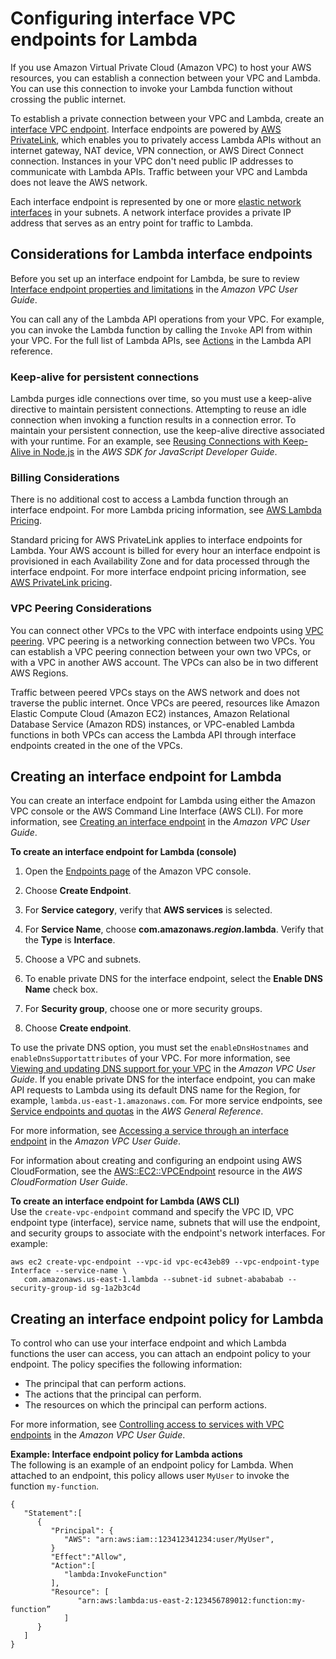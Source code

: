 # Configuring interface VPC endpoints for Lambda<a name="configuration-vpc-endpoints"></a>

If you use Amazon Virtual Private Cloud \(Amazon VPC\) to host your AWS resources, you can establish a connection between your VPC and Lambda\. You can use this connection to invoke your Lambda function without crossing the public internet\.

To establish a private connection between your VPC and Lambda, create an [interface VPC endpoint](https://docs.aws.amazon.com/vpc/latest/userguide/vpce-interface.html)\. Interface endpoints are powered by [AWS PrivateLink](http://aws.amazon.com/privatelink), which enables you to privately access Lambda APIs without an internet gateway, NAT device, VPN connection, or AWS Direct Connect connection\. Instances in your VPC don't need public IP addresses to communicate with Lambda APIs\. Traffic between your VPC and Lambda does not leave the AWS network\.

Each interface endpoint is represented by one or more [elastic network interfaces](https://docs.aws.amazon.com/AWSEC2/latest/UserGuide/using-eni.html) in your subnets\. A network interface provides a private IP address that serves as an entry point for traffic to Lambda\.

## Considerations for Lambda interface endpoints<a name="vpc-endpoint-considerations"></a>

Before you set up an interface endpoint for Lambda, be sure to review [Interface endpoint properties and limitations](https://docs.aws.amazon.com/vpc/latest/userguide/vpce-interface.html#vpce-interface-limitations) in the *Amazon VPC User Guide*\.

You can call any of the Lambda API operations from your VPC\. For example, you can invoke the Lambda function by calling the `Invoke` API from within your VPC\. For the full list of Lambda APIs, see [Actions](https://docs.aws.amazon.com/lambda/latest/dg/API_Operations.html) in the Lambda API reference\.

### Keep\-alive for persistent connections<a name="vpc-endpoint-considerations-keepalive"></a>

Lambda purges idle connections over time, so you must use a keep\-alive directive to maintain persistent connections\. Attempting to reuse an idle connection when invoking a function results in a connection error\. To maintain your persistent connection, use the keep\-alive directive associated with your runtime\. For an example, see [Reusing Connections with Keep\-Alive in Node\.js](https://docs.aws.amazon.com/sdk-for-javascript/v2/developer-guide/node-reusing-connections.html) in the *AWS SDK for JavaScript Developer Guide*\.

### Billing Considerations<a name="vpc-endpoint-considerations-billing"></a>

There is no additional cost to access a Lambda function through an interface endpoint\. For more Lambda pricing information, see [AWS Lambda Pricing](http://aws.amazon.com/lambda/pricing/)\.

Standard pricing for AWS PrivateLink applies to interface endpoints for Lambda\. Your AWS account is billed for every hour an interface endpoint is provisioned in each Availability Zone and for data processed through the interface endpoint\. For more interface endpoint pricing information, see [AWS PrivateLink pricing](http://aws.amazon.com/privatelink/pricing/)\.

### VPC Peering Considerations<a name="vpc-endpoint-considerations-peering"></a>

You can connect other VPCs to the VPC with interface endpoints using [VPC peering](https://docs.aws.amazon.com/vpc/latest/peering/what-is-vpc-peering.html)\. VPC peering is a networking connection between two VPCs\. You can establish a VPC peering connection between your own two VPCs, or with a VPC in another AWS account\. The VPCs can also be in two different AWS Regions\.

Traffic between peered VPCs stays on the AWS network and does not traverse the public internet\. Once VPCs are peered, resources like Amazon Elastic Compute Cloud \(Amazon EC2\) instances, Amazon Relational Database Service \(Amazon RDS\) instances, or VPC\-enabled Lambda functions in both VPCs can access the Lambda API through interface endpoints created in the one of the VPCs\.

## Creating an interface endpoint for Lambda<a name="vpc-endpoint-create"></a>

You can create an interface endpoint for Lambda using either the Amazon VPC console or the AWS Command Line Interface \(AWS CLI\)\. For more information, see [Creating an interface endpoint](https://docs.aws.amazon.com/vpc/latest/userguide/vpce-interface.html#create-interface-endpoint) in the *Amazon VPC User Guide*\.

**To create an interface endpoint for Lambda \(console\)**

1. Open the [Endpoints page](https://console.aws.amazon.com/vpc/home?#Endpoints) of the Amazon VPC console\.

1. Choose **Create Endpoint**\.

1. For **Service category**, verify that **AWS services** is selected\.

1. For **Service Name**, choose **com\.amazonaws\.*region*\.lambda**\. Verify that the **Type** is **Interface**\.

1. Choose a VPC and subnets\.

1. To enable private DNS for the interface endpoint, select the **Enable DNS Name** check box\.

1. For **Security group**, choose one or more security groups\.

1. Choose **Create endpoint**\.

To use the private DNS option, you must set the `enableDnsHostnames` and `enableDnsSupportattributes` of your VPC\. For more information, see [Viewing and updating DNS support for your VPC](https://docs.aws.amazon.com/vpc/latest/userguide/vpc-dns.html#vpc-dns-updating) in the *Amazon VPC User Guide*\. If you enable private DNS for the interface endpoint, you can make API requests to Lambda using its default DNS name for the Region, for example, `lambda.us-east-1.amazonaws.com`\. For more service endpoints, see [Service endpoints and quotas](https://docs.aws.amazon.com/general/latest/gr/aws-service-information.html) in the *AWS General Reference*\.

For more information, see [Accessing a service through an interface endpoint](https://docs.aws.amazon.com/vpc/latest/userguide/vpce-interface.html#access-service-though-endpoint) in the *Amazon VPC User Guide*\.

For information about creating and configuring an endpoint using AWS CloudFormation, see the [AWS::EC2::VPCEndpoint](https://docs.aws.amazon.com/AWSCloudFormation/latest/UserGuide/aws-resource-ec2-vpcendpoint.html) resource in the *AWS CloudFormation User Guide*\.

**To create an interface endpoint for Lambda \(AWS CLI\)**  
Use the `create-vpc-endpoint` command and specify the VPC ID, VPC endpoint type \(interface\), service name, subnets that will use the endpoint, and security groups to associate with the endpoint's network interfaces\. For example:

```
aws ec2 create-vpc-endpoint --vpc-id vpc-ec43eb89 --vpc-endpoint-type Interface --service-name \
   com.amazonaws.us-east-1.lambda --subnet-id subnet-abababab --security-group-id sg-1a2b3c4d
```

## Creating an interface endpoint policy for Lambda<a name="vpc-endpoint-policy"></a>

To control who can use your interface endpoint and which Lambda functions the user can access, you can attach an endpoint policy to your endpoint\. The policy specifies the following information:
+ The principal that can perform actions\.
+ The actions that the principal can perform\.
+ The resources on which the principal can perform actions\.

For more information, see [Controlling access to services with VPC endpoints](https://docs.aws.amazon.com/vpc/latest/userguide/vpc-endpoints-access.html) in the *Amazon VPC User Guide*\.

**Example: Interface endpoint policy for Lambda actions**  
The following is an example of an endpoint policy for Lambda\. When attached to an endpoint, this policy allows user `MyUser` to invoke the function `my-function`\.

```
{
   "Statement":[
      {
         "Principal": {
            "AWS": "arn:aws:iam::123412341234:user/MyUser",
         }
         "Effect":"Allow",
         "Action":[
            "lambda:InvokeFunction"
         ],
         "Resource": [
               "arn:aws:lambda:us-east-2:123456789012:function:my-function”
            ]
      }
   ]
}
```
